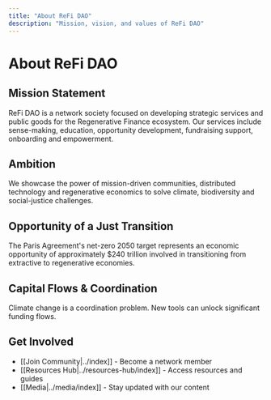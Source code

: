 ```yaml
---
title: "About ReFi DAO"
description: "Mission, vision, and values of ReFi DAO"
---
```


# About ReFi DAO

## Mission Statement

ReFi DAO is a network society focused on developing strategic services and public goods for the Regenerative Finance ecosystem. Our services include sense-making, education, opportunity development, fundraising support, onboarding and empowerment.

## Ambition

We showcase the power of mission-driven communities, distributed technology and regenerative economics to solve climate, biodiversity and social-justice challenges.

## Opportunity of a Just Transition

The Paris Agreement's net-zero 2050 target represents an economic opportunity of approximately $240 trillion involved in transitioning from extractive to regenerative economies.

## Capital Flows & Coordination

Climate change is a coordination problem. New tools can unlock significant funding flows.

## Get Involved

- [[Join Community|../index]] - Become a network member
- [[Resources Hub|../resources-hub/index]] - Access resources and guides
- [[Media|../media/index]] - Stay updated with our content

